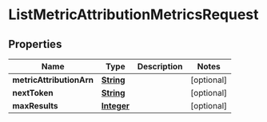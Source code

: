 

# ListMetricAttributionMetricsRequest


## Properties

| Name | Type | Description | Notes |
|------------ | ------------- | ------------- | -------------|
|**metricAttributionArn** | [**String**](String.md) |  |  [optional] |
|**nextToken** | [**String**](String.md) |  |  [optional] |
|**maxResults** | [**Integer**](Integer.md) |  |  [optional] |



